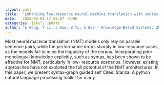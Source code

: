 ```yaml
---
layout: post
title:  "Enhancing low-resource neural machine translation with syntax-graph guided self-attention"
date:   2022-04-01 17:06:07 -0400
categories: jekyll update
author: "L Gong, Y Li, J Guo, Z Yu, S Gao - Knowledge-Based Systems, 2022"
---
```

Most neural machine translation (NMT) models only rely on parallel sentence pairs, while the performance drops sharply in low-resource cases, as the models fail to mine the linguistry of the corpus. Incorporating prior monolingual knowledge explicitly, such as syntax, has been shown to be effective for NMT, particularly in low- resource scenarios. However, existing approaches have not exploited the full potential of the NMT architectures. In this paper, we present syntax-graph guided self Cites: Stanza: A python natural language processing toolkit for many